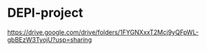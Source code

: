 # DEPI-project
https://drive.google.com/drive/folders/1FYGNXxxT2Mcj9yQFpWL-gbBEzW3TyojU?usp=sharing
